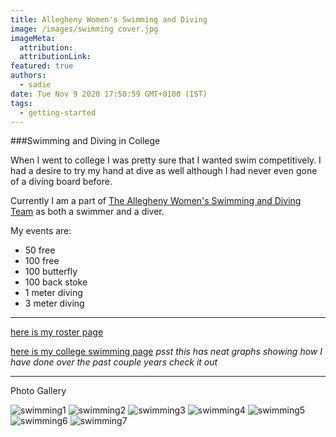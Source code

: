 ```yaml
---
title: Allegheny Women's Swimming and Diving
image: /images/swimming cover.jpg
imageMeta:
  attribution:
  attributionLink:
featured: true
authors:
  - sadie
date: Tue Nov 9 2020 17:50:59 GMT+0100 (IST)
tags:
  - getting-started
---
```

###Swimming and Diving in College

When I went to college I was pretty sure that I wanted swim competitively. I had a desire to try my hand at dive as well although I had never even gone of a diving board before.

Currently I am a part of [The Allegheny Women's Swimming and Diving Team](https://alleghenygators.com/sports/womens-swimming-and-diving/roster) as both a swimmer and a diver.

My events are:
  - 50 free
  - 100 free
  - 100 butterfly
  - 100 back stoke
  - 1 meter diving
  - 3 meter diving

  ---

  [here is my roster page](https://alleghenygators.com/sports/womens-swimming-and-diving/roster/sadie-brown/7416)   

  [here is my college swimming page](https://www.swimcloud.com/swimmer/602328/) _psst this has neat graphs showing how I have done over the past couple years check it out_

---

Photo Gallery

![swimming1](/images/swimming1.jpg)
![swimming2](/images/swimming2.jpg)
![swimming3](/images/swimming3.jpg)
![swimming4](/images/swimming4.jpg)
![swimming5](/images/swimming5.jpg)
![swimming6](/images/swimming6.jpg)
![swimming7](/images/swimming7.jpg)

